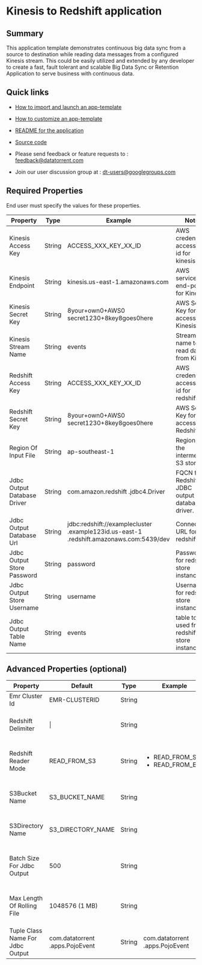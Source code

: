 # Kinesis to Redshift application

## Summary

This application template demonstrates continuous big data sync from a source to destination while reading data messages from a configured Kinesis stream. This could be easily utilized and extended by any developer to create a fast,  fault tolerant and scalable Big Data Sync or Retention Application to serve business with continuous data.

## Quick links

-  <a
    href="../common/import-launch"  class="docs" id="docs" ga-track="docs"
    target="_blank">How to import and launch an app-template</a>

-  <a
    href="../common/customize"  class="docs" id="docs" ga-track="docs"
    target="_blank">How to customize an app-template</a>

-  <a
    href="https://github.com/DataTorrent/moodI/tree/master/app-templates/database-to-database-sync"  class="docs" id="docs" ga-track="docs"
    target="_blank">README for the application</a>
- <a
   href="https://github.com/DataTorrent/moodI/tree/master/app-templates/database-to-database-sync"  class="github" id="github" ga-track="github" target="_blank">Source code</a>

- Please send feedback or feature requests to :
    <a href="mailto:feedback@datatorrent.com"  class="feedback" id="feedback" ga-track="feedback">feedback@datatorrent.com</a>

- Join our user discussion group at :
    <a href="mailto:dt-users@googlegroups.com"  class="maillist" id="maillist" ga-track="maillist">dt-users@googlegroups.com</a>

## Required Properties
End user must specify the values for these properties.

|Property|Type|Example|Notes|
|---|---|-----|--|
|Kinesis Access Key|String|ACCESS_XXX_KEY_XX_ID| AWS credentials access key id for kinesis|
|Kinesis Endpoint|String|kinesis.us-east-1.amazonaws.com| AWS service end-point for Kinesis
|Kinesis Secret Key|String|8your+own0+AWS0 secret1230+8key8goes0here| AWS Secret Key for accessing Kinesis.
|Kinesis Stream Name|String|events|Stream name to read data from Kinesis|
|Redshift Access Key|String|ACCESS_XXX_KEY_XX_ID| AWS credentials access key id for redshift|
|Redshift Secret Key|String|8your+own0+AWS0 secret1230+8key8goes0here| AWS Secret Key for accessing Redshift.
|Region Of Input File|String|ap-southeast-1| Region for the intermediate S3 storage.|
|Jdbc Output Database Driver|String|com.amazon.redshift .jdbc4.Driver| FQCN for Redshift JDBC output database driver.
|Jdbc Output Database Url|String|jdbc:redshift://examplecluster .example123id.us-east-1 .redshift.amazonaws.com:5439/dev| Connection URL for redshift|
|Jdbc Output Store Password|String|password| Password for redshift store instance.
|Jdbc Output Store Username|String|username| Username for redshift store instance.
|Jdbc Output Table Name|String|events| table to be used from redshift store instance.

## Advanced Properties (optional)
|Property|Default|Type|Example|Notes|
|--------|-------|----|-------|-----|
|Emr Cluster Id|EMR-CLUSTERID|String||Cluster id for EMR.|
|Redshift Delimiter|&#124;|String| |Delimiter to be used for redshift output|
|Redshift Reader Mode|READ_FROM_S3|String| <ul><li>READ_FROM_S3</li><li>READ_FROM_EMR</li></ul>|Choose preferred intermediate store. S3 or HDFS.
|S3Bucket Name|S3_BUCKET_NAME|String||Bucket name for intermediate storage|
|S3Directory Name|S3_DIRECTORY_NAME|String||Directory name for intermediate storage|
|Batch Size For Jdbc Output|500|String||Number rows to push into redshift in single query|
|Max Length Of Rolling File|1048576 (1 MB)|String||Maximums size in bytes for files on intermediate storage.|
|Tuple Class Name For Jdbc Output|com.datatorrent .apps.PojoEvent|String|com.datatorrent .apps.PojoEvent|FQCN for tuples written on redshift|
